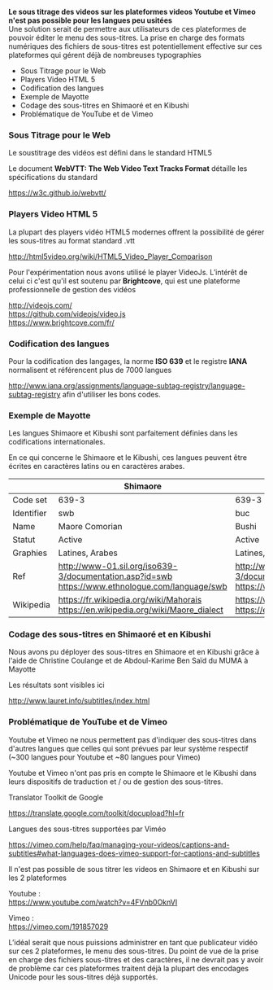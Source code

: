 **Le sous titrage des videos sur les plateformes videos Youtube et Vimeo n'est pas possible pour les langues peu usitées**  
Une solution serait de permettre aux utilisateurs de ces plateformes de pouvoir éditer le menu des sous-titres. La prise en charge des formats numériques des fichiers de sous-titres est potentiellement effective sur ces plateformes qui gérent déjà de nombreuses typographies 


* Sous Titrage pour le Web
* Players Video HTML 5
* Codification des langues
* Exemple de Mayotte
* Codage des sous-titres en Shimaoré et en Kibushi
* Problématique de YouTube et de Vimeo  

### Sous Titrage pour le Web

Le soustitrage des vidéos est défini dans le standard HTML5

Le document **WebVTT: The Web Video Text Tracks Format** détaille les spécifications du standard

https://w3c.github.io/webvtt/
  

### Players Video HTML 5

La plupart des players vidéo HTML5 modernes offrent la possibilité de gérer les sous-titres au format standard .vtt

http://html5video.org/wiki/HTML5_Video_Player_Comparison

Pour l'expérimentation nous avons utilisé le player VideoJs. L’intérêt de celui ci c'est qu'il est soutenu par **Brightcove**, qui est une plateforme professionnelle de gestion des vidéos

http://videojs.com/  
https://github.com/videojs/video.js  
https://www.brightcove.com/fr/  


### Codification des langues

Pour la codification des langages, la norme **ISO 639** et le registre **IANA** normalisent et référencent plus de 7000 langues


http://www.iana.org/assignments/language-subtag-registry/language-subtag-registry afin d'utiliser les bons codes.


### Exemple de Mayotte
 
Les langues Shimaore et Kibushi sont parfaitement définies dans les codifications internationales.

En ce qui concerne le Shimaore et le Kibushi, ces langues peuvent être écrites en caractères latins ou en caractères arabes.

|            | Shimaore                                                                                        | Kibushi                                                                                         |
|------------|-------------------------------------------------------------------------------------------------|-------------------------------------------------------------------------------------------------|
| Code set   | 639-3                                                                                           | 639-3                                                                                           |
| Identifier | swb                                                                                             | buc                                                                                             |
| Name       | Maore Comorian                                                                                  | Bushi                                                                                           |
| Statut     | Active                                                                                          | Active                                                                                          |
| Graphies   | Latines, Arabes                                                                                 | Latines, Arabes                                                                                 |
| Ref        | http://www-01.sil.org/iso639-3/documentation.asp?id=swb https://www.ethnologue.com/language/swb | http://www-01.sil.org/iso639-3/documentation.asp?id=buc https://www.ethnologue.com/language/buc |
| Wikipedia  | https://fr.wikipedia.org/wiki/Mahorais https://en.wikipedia.org/wiki/Maore_dialect              | https://www.ethnologue.com/language/buc https://en.wikipedia.org/wiki/Bushi_language            |


### Codage des sous-titres en Shimaoré et en Kibushi

Nous avons pu déployer des sous-titres en Shimaore et en Kibushi grâce à l'aide de Christine Coulange et de Abdoul-Karime Ben Saïd du MUMA à Mayotte

Les résultats sont visibles ici

http://www.lauret.info/subtitles/index.html


### Problématique de YouTube et de Vimeo

Youtube et Vimeo ne nous permettent pas d'indiquer des sous-titres dans d'autres langues que celles qui sont prévues par leur système respectif (~300 langues pour Youtube et ~80 langues pour Vimeo)

Youtube et Vimeo n'ont pas pris en compte le Shimaore et le Kibushi dans leurs dispositifs de traduction et / ou de gestion des sous-titres.

Translator Toolkit de Google

https://translate.google.com/toolkit/docupload?hl=fr

Langues des sous-titres supportées par Viméo

https://vimeo.com/help/faq/managing-your-videos/captions-and-subtitles#what-languages-does-vimeo-support-for-captions-and-subtitles

Il n'est pas possible de sous titrer les videos en Shimaore et en Kibushi sur les 2 plateformes
 
Youtube :  
https://www.youtube.com/watch?v=4FVnb0OknVI

Vimeo :  
https://vimeo.com/191857029

L’idéal serait que nous puissions administrer en tant que publicateur vidéo sur ces 2 plateformes, le menu des sous-titres. Du point de vue de la prise en charge des fichiers sous-titres et des caractères, il ne devrait pas y avoir de problème car ces plateformes traitent déjà la plupart des encodages Unicode pour les sous-titres déjà supportés.



